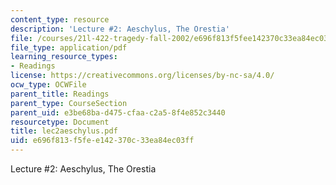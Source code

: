 ```yaml
---
content_type: resource
description: 'Lecture #2: Aeschylus, The Orestia'
file: /courses/21l-422-tragedy-fall-2002/e696f813f5fee142370c33ea84ec03ff_lec2aeschylus.pdf
file_type: application/pdf
learning_resource_types:
- Readings
license: https://creativecommons.org/licenses/by-nc-sa/4.0/
ocw_type: OCWFile
parent_title: Readings
parent_type: CourseSection
parent_uid: e3be68ba-d475-cfaa-c2a5-8f4e852c3440
resourcetype: Document
title: lec2aeschylus.pdf
uid: e696f813-f5fe-e142-370c-33ea84ec03ff
---
```

Lecture #2: Aeschylus, The Orestia